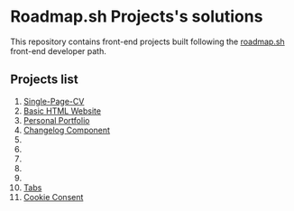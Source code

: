 # Roadmap.sh Projects's solutions 

This repository contains front-end projects built following the <a href="https://roadmap.sh/">roadmap.sh</a> front-end developer path.

## Projects list

<ol>
  <li><a href="https://roadmap.sh/projects/single-page-cv">Single-Page-CV</a></li>
  <li><a href="https://roadmap.sh/projects/basic-html-website">Basic HTML Website</a></li>
  <li><a href="https://roadmap.sh/projects/portfolio-website">Personal Portfolio</a></li>
  <li><a href="https://roadmap.sh/projects/changelog-component">Changelog Component</a></li>
  <li><a></a></li>
  <li><a></a></li>
  <li><a></a></li>
  <li><a></a></li>
  <li><a></a></li>
  <li><a href="https://roadmap.sh/projects/simple-tabs">Tabs</a></li>
  <li><a href="https://roadmap.sh/projects/cookie-consent">Cookie Consent</a></li>
</ol>
